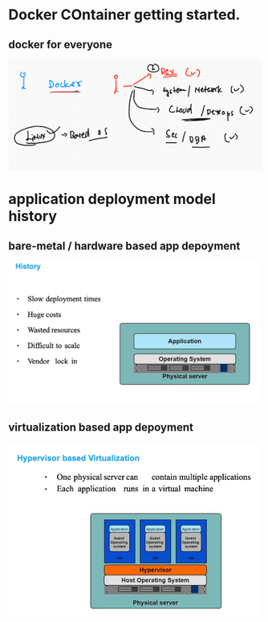 # Docker COntainer getting started. 

## docker for everyone 

<img src="dall.png">

# application deployment model history 

## bare-metal / hardware based app depoyment 

<img src="hardware.png">

## virtualization based app depoyment 

<img src="virt.png">






